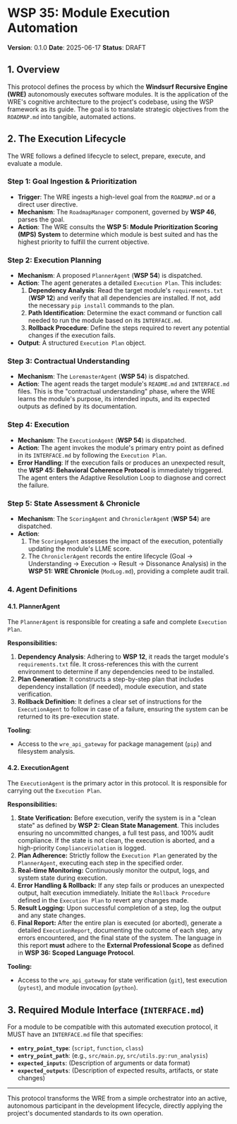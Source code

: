 # WSP 35: Module Execution Automation

**Version**: 0.1.0
**Date**: 2025-06-17
**Status**: DRAFT

## 1. Overview

This protocol defines the process by which the **Windsurf Recursive Engine (WRE)** autonomously executes software modules. It is the application of the WRE's cognitive architecture to the project's codebase, using the WSP framework as its guide. The goal is to translate strategic objectives from the `ROADMAP.md` into tangible, automated actions.

## 2. The Execution Lifecycle

The WRE follows a defined lifecycle to select, prepare, execute, and evaluate a module.

### Step 1: Goal Ingestion & Prioritization
-   **Trigger**: The WRE ingests a high-level goal from the `ROADMAP.md` or a direct user directive.
-   **Mechanism**: The `RoadmapManager` component, governed by **WSP 46**, parses the goal.
-   **Action**: The WRE consults the **WSP 5: Module Prioritization Scoring (MPS) System** to determine which module is best suited and has the highest priority to fulfill the current objective.

### Step 2: Execution Planning
-   **Mechanism**: A proposed `PlannerAgent` (**WSP 54**) is dispatched.
-   **Action**: The agent generates a detailed `Execution Plan`. This includes:
    1.  **Dependency Analysis**: Read the target module's `requirements.txt` (**WSP 12**) and verify that all dependencies are installed. If not, add the necessary `pip install` commands to the plan.
    2.  **Path Identification**: Determine the exact command or function call needed to run the module based on its `INTERFACE.md`.
    3.  **Rollback Procedure**: Define the steps required to revert any potential changes if the execution fails.
-   **Output**: A structured `Execution Plan` object.

### Step 3: Contractual Understanding
-   **Mechanism**: The `LoremasterAgent` (**WSP 54**) is dispatched.
-   **Action**: The agent reads the target module's `README.md` and `INTERFACE.md` files. This is the "contractual understanding" phase, where the WRE learns the module's purpose, its intended inputs, and its expected outputs as defined by its documentation.

### Step 4: Execution
-   **Mechanism**: The `ExecutionAgent` (**WSP 54**) is dispatched.
-   **Action**: The agent invokes the module's primary entry point as defined in its `INTERFACE.md` by following the `Execution Plan`.
-   **Error Handling**: If the execution fails or produces an unexpected result, the **WSP 45: Behavioral Coherence Protocol** is immediately triggered. The agent enters the Adaptive Resolution Loop to diagnose and correct the failure.

### Step 5: State Assessment & Chronicle
-   **Mechanism**: The `ScoringAgent` and `ChroniclerAgent` (**WSP 54**) are dispatched.
-   **Action**:
    1.  The `ScoringAgent` assesses the impact of the execution, potentially updating the module's LLME score.
    2.  The `ChroniclerAgent` records the entire lifecycle (Goal -> Understanding -> Execution -> Result -> Dissonance Analysis) in the **WSP 51: WRE Chronicle** (`ModLog.md`), providing a complete audit trail.

### 4. Agent Definitions

#### 4.1. PlannerAgent
The `PlannerAgent` is responsible for creating a safe and complete `Execution Plan`.

**Responsibilities:**
1.  **Dependency Analysis**: Adhering to **WSP 12**, it reads the target module's `requirements.txt` file. It cross-references this with the current environment to determine if any dependencies need to be installed.
2.  **Plan Generation**: It constructs a step-by-step plan that includes dependency installation (if needed), module execution, and state verification.
3.  **Rollback Definition**: It defines a clear set of instructions for the `ExecutionAgent` to follow in case of a failure, ensuring the system can be returned to its pre-execution state.

**Tooling**:
*   Access to the `wre_api_gateway` for package management (`pip`) and filesystem analysis.

#### 4.2. ExecutionAgent

The `ExecutionAgent` is the primary actor in this protocol. It is responsible for carrying out the `Execution Plan`.

**Responsibilities:**

1.  **State Verification:** Before execution, verify the system is in a "clean state" as defined by **WSP 2: Clean State Management**. This includes ensuring no uncommitted changes, a full test pass, and 100% audit compliance. If the state is not clean, the execution is aborted, and a high-priority `ComplianceViolation` is logged.
2.  **Plan Adherence:** Strictly follow the `Execution Plan` generated by the `PlannerAgent`, executing each step in the specified order.
3.  **Real-time Monitoring:** Continuously monitor the output, logs, and system state during execution.
4.  **Error Handling & Rollback:** If any step fails or produces an unexpected output, halt execution immediately. Initiate the `Rollback Procedure` defined in the `Execution Plan` to revert any changes made.
5.  **Result Logging:** Upon successful completion of a step, log the output and any state changes.
6.  **Final Report:** After the entire plan is executed (or aborted), generate a detailed `ExecutionReport`, documenting the outcome of each step, any errors encountered, and the final state of the system. The language in this report **must** adhere to the **External Professional Scope** as defined in **WSP 36: Scoped Language Protocol**.

**Tooling:**

*   Access to the `wre_api_gateway` for state verification (`git`), test execution (`pytest`), and module invocation (`python`).

## 3. Required Module Interface (`INTERFACE.md`)

For a module to be compatible with this automated execution protocol, it MUST have an `INTERFACE.md` file that specifies:
-   **`entry_point_type`**: (`script`, `function`, `class`)
-   **`entry_point_path`**: (e.g., `src/main.py`, `src/utils.py:run_analysis`)
-   **`expected_inputs`**: (Description of arguments or data format)
-   **`expected_outputs`**: (Description of expected results, artifacts, or state changes)

---

This protocol transforms the WRE from a simple orchestrator into an active, autonomous participant in the development lifecycle, directly applying the project's documented standards to its own operation. 